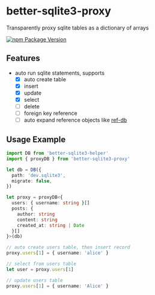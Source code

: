 # better-sqlite3-proxy

Transparently proxy sqlite tables as a dictionary of arrays

[![npm Package Version](https://img.shields.io/npm/v/better-sqlite3-proxy.svg?maxAge=2592000)](https://www.npmjs.com/package/better-sqlite3-proxy)

## Features
- auto run sqlite statements, supports
  - [x] auto create table
  - [x] insert
  - [x] update
  - [x] select
  - [ ] delete
  - [ ] foreign key reference
  - [ ] auto expand reference objects like [ref-db](https://github.com/beenotung/ref-db)

## Usage Example

```typescript
import DB from 'better-sqlite3-helper'
import { proxyDB } from 'better-sqlite3-proxy'

let db = DB({
  path: 'dev.sqlite3',
  migrate: false,
})

let proxy = proxyDB<{
  users: { username: string }[]
  posts: {
    author: string
    content: string
    created_at: string | Date
  }[]
}>(db)

// auto create users table, then insert record
proxy.users[1] = { username: 'alice' }

// select from users table
let user = proxy.users[1]

// update users table
proxy.users[1] = { username: 'Alice' }
```
